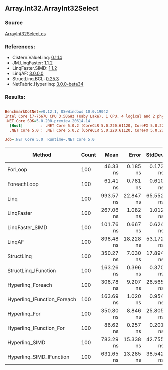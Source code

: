 ﻿## Array.Int32.ArrayInt32Select

### Source
[ArrayInt32Select.cs](../LinqBenchmarks/Array/Int32/ArrayInt32Select.cs)

### References:
- Cistern.ValueLinq: [0.1.14](https://www.nuget.org/packages/Cistern.ValueLinq/0.1.14)
- JM.LinqFaster: [1.1.2](https://www.nuget.org/packages/JM.LinqFaster/1.1.2)
- LinqFaster.SIMD: [1.1.2](https://www.nuget.org/packages/LinqFaster.SIMD/1.0.3)
- LinqAF: [3.0.0.0](https://www.nuget.org/packages/LinqAF/3.0.0.0)
- StructLinq.BCL: [0.25.3](https://www.nuget.org/packages/StructLinq.BCL/0.25.3)
- NetFabric.Hyperlinq: [3.0.0-beta34](https://www.nuget.org/packages/NetFabric.Hyperlinq/3.0.0-beta34)

### Results:
``` ini

BenchmarkDotNet=v0.12.1, OS=Windows 10.0.19042
Intel Core i7-7567U CPU 3.50GHz (Kaby Lake), 1 CPU, 4 logical and 2 physical cores
.NET Core SDK=5.0.200-preview.20614.14
  [Host]        : .NET Core 5.0.2 (CoreCLR 5.0.220.61120, CoreFX 5.0.220.61120), X64 RyuJIT
  .NET Core 5.0 : .NET Core 5.0.2 (CoreCLR 5.0.220.61120, CoreFX 5.0.220.61120), X64 RyuJIT

Job=.NET Core 5.0  Runtime=.NET Core 5.0  

```
|                      Method | Count |      Mean |     Error |    StdDev | Ratio | RatioSD |  Gen 0 | Gen 1 | Gen 2 | Allocated |
|---------------------------- |------ |----------:|----------:|----------:|------:|--------:|-------:|------:|------:|----------:|
|                     ForLoop |   100 |  46.33 ns |  0.185 ns |  0.173 ns |  1.00 |    0.00 |      - |     - |     - |         - |
|                 ForeachLoop |   100 |  61.41 ns |  0.781 ns |  0.610 ns |  1.33 |    0.01 |      - |     - |     - |         - |
|                        Linq |   100 | 993.57 ns | 22.847 ns | 65.552 ns | 21.49 |    1.35 | 0.0229 |     - |     - |      48 B |
|                  LinqFaster |   100 | 267.06 ns |  1.082 ns |  1.012 ns |  5.76 |    0.03 | 0.2027 |     - |     - |     424 B |
|             LinqFaster_SIMD |   100 | 101.76 ns |  0.667 ns |  0.624 ns |  2.20 |    0.01 | 0.2027 |     - |     - |     424 B |
|                      LinqAF |   100 | 898.48 ns | 18.228 ns | 53.172 ns | 19.95 |    1.22 |      - |     - |     - |         - |
|                  StructLinq |   100 | 350.27 ns |  7.030 ns | 17.894 ns |  7.50 |    0.34 | 0.0153 |     - |     - |      32 B |
|        StructLinq_IFunction |   100 | 163.26 ns |  0.396 ns |  0.370 ns |  3.52 |    0.01 |      - |     - |     - |         - |
|           Hyperlinq_Foreach |   100 | 306.78 ns |  9.207 ns | 26.565 ns |  6.72 |    0.51 |      - |     - |     - |         - |
| Hyperlinq_IFunction_Foreach |   100 | 163.69 ns |  1.020 ns |  0.954 ns |  3.53 |    0.03 |      - |     - |     - |         - |
|               Hyperlinq_For |   100 | 350.80 ns |  8.846 ns | 25.805 ns |  7.54 |    0.42 |      - |     - |     - |         - |
|     Hyperlinq_IFunction_For |   100 |  86.62 ns |  0.257 ns |  0.201 ns |  1.87 |    0.01 |      - |     - |     - |         - |
|              Hyperlinq_SIMD |   100 | 783.29 ns | 15.338 ns | 42.755 ns | 16.95 |    1.04 |      - |     - |     - |         - |
|    Hyperlinq_SIMD_IFunction |   100 | 631.65 ns | 13.285 ns | 38.542 ns | 13.45 |    0.75 |      - |     - |     - |         - |
